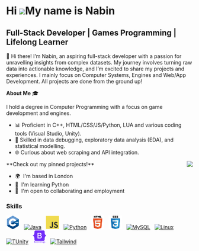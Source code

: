 Hi ![](https://user-images.githubusercontent.com/18350557/176309783-0785949b-9127-417c-8b55-ab5a4333674e.gif)My name is Nabin
===========================================================================================================================

Full-Stack Developer | Games Programming | Lifelong Learner
---------------------------------------------------


👋 Hi there! I’m Nabin, an aspiring full-stack developer with a passion for unravelling insights from complex datasets. My journey involves turning raw data into actionable knowledge, and I’m excited to share my projects and experiences. I mainly focus on Computer Systems, Engines and Web/App Development. All projects are done from the ground up! 

**About Me** 🎓 

I hold a degree in Computer Programming with a focus on game development and engines.
* 📊 Proficient in C++, HTML/CSS/JS/Python, LUA and various coding tools (Visual Studio, Unity). 
* 🧩 Skilled in data debugging, exploratory data analysis (EDA), and statistical modelling. 
* 🌐 Curious about web scraping and API integration. 
<img align="right" height="200" width="auto" src="https://github.com/Nabin-R/Nabin-R/assets/72493874/30706220-40bb-46fe-96bc-1c89d6b4dc8e" />
**Check out my pinned projects!** 

* 🌍  I'm based in London
* 🧠  I'm learning Python
* 🤝  I'm open to collaborating and employment

### Skills

<p align="left">
<a href="https://isocpp.org/" target="_blank" rel="noreferrer"><img src="https://raw.githubusercontent.com/devicons/devicon/master/icons/cplusplus/cplusplus-original.svg" width="36" height="36" alt="C++" /></a>&nbsp;&nbsp;
<a href="https://www.java.com/en/" target="_blank" rel="noreferrer"><img src="https://cdn.jsdelivr.net/gh/devicons/devicon/icons/java/java-original.svg" width="36" height="36" alt="Java" /></a>&nbsp;&nbsp;
<a href="https://www.learn-js.org/" target="_blank" rel="noreferrer"><img src="https://raw.githubusercontent.com/devicons/devicon/master/icons/javascript/javascript-original.svg" width="36" height="36" alt="Javascript" /></a>&nbsp;&nbsp;
<a href="https://www.python.org/" target="_blank" rel="noreferrer"><img src="https://raw.githubusercontent.com/danielcranney/readme-generator/main/public/icons/skills/python-colored.svg" width="36" height="36" alt="Python" /></a>&nbsp;&nbsp;
<a href="https://developer.mozilla.org/en-US/docs/Glossary/HTML5" target="_blank" rel="noreferrer"><img src="https://raw.githubusercontent.com/devicons/devicon/master/icons/html5/html5-original-wordmark.svg" width="36" height="36" alt="HTML5" /></a>&nbsp;&nbsp;
<a href="https://www.w3schools.com/css/" target="_blank" rel="noreferrer"><img src="https://raw.githubusercontent.com/devicons/devicon/master/icons/css3/css3-original-wordmark.svg" width="36" height="36" alt="CSS" /></a>&nbsp;&nbsp;
<a href="https://www.mysql.com/" target="_blank" rel="noreferrer"><img src="https://raw.githubusercontent.com/danielcranney/readme-generator/main/public/icons/skills/mysql-colored.svg" width="36" height="36" alt="MySQL" /></a>&nbsp;&nbsp;
<a href="https://www.linux.org" target="_blank" rel="noreferrer"><img src="https://raw.githubusercontent.com/danielcranney/readme-generator/main/public/icons/skills/linux-colored.svg" width="36" height="36" alt="Linux" /></a>&nbsp;&nbsp;
<a href="https://unity.com/" target="_blank" rel="noreferrer; return false;"><img src="https://cdn-icons-png.freepik.com/512/5969/5969346.png" width="36" height="36" alt="TUnity" /></a>&nbsp;&nbsp;
<a href="https://getbootstrap.com/" target="_blank" rel="noreferrer"><img src="https://raw.githubusercontent.com/devicons/devicon/master/icons/bootstrap/bootstrap-plain-wordmark.svg" width="36" height="36" alt="Bootstrap" /></a>&nbsp;&nbsp;
<a href="https://tailwindcss.com/" target="_blank" rel="noreferrer; return false;"><img src="https://static-00.iconduck.com/assets.00/tailwind-css-icon-2048x1229-u8dzt4uh.png" width="36" height="28" alt="Tailwind" /></a>&nbsp;&nbsp;
</p>


